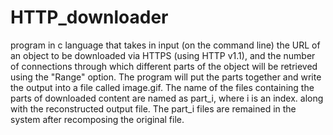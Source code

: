 # HTTP_downloader
program in c language  that takes in input (on the command line) the URL of an object to be downloaded via HTTPS (using HTTP v1.1), and the number of connections through which different parts of the object will be retrieved using the "Range" option. 
The program will put the parts together and write the output into a file called image.gif. The name  of the files containing the parts of downloaded content are named as part_i, where i is an index. along with the reconstructed output file. The part_i files are remained in the system after recomposing the original file.
